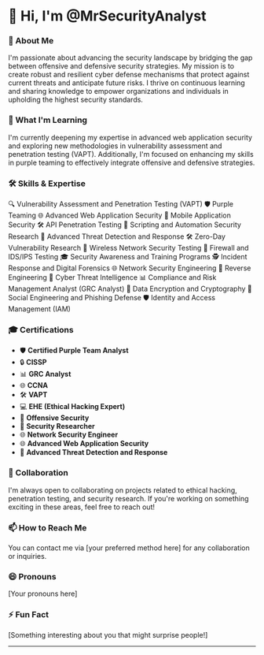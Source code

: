 <!---
MrSecurityAnalyst/MrSecurityAnalyst is a ✨ special ✨ repository because its `README.md` (this file) appears on your GitHub profile.
You can click the Preview link to take a look at your changes.
--->

# 👋 Hi, I'm @MrSecurityAnalyst

### 👀 About Me
I'm passionate about advancing the security landscape by bridging the gap between offensive and defensive security strategies. My mission is to create robust and resilient cyber defense mechanisms that protect against current threats and anticipate future risks. I thrive on continuous learning and sharing knowledge to empower organizations and individuals in upholding the highest security standards.

### 🌱 What I'm Learning
I'm currently deepening my expertise in advanced web application security and exploring new methodologies in vulnerability assessment and penetration testing (VAPT). Additionally, I'm focused on enhancing my skills in purple teaming to effectively integrate offensive and defensive strategies.

### 🛠️ Skills & Expertise
🔍 Vulnerability Assessment and Penetration Testing (VAPT)
🛡️ Purple Teaming
🌐 Advanced Web Application Security
📱 Mobile Application Security
🛠️ API Penetration Testing
🤖 Scripting and Automation Security Research
🚨 Advanced Threat Detection and Response
🛠️ Zero-Day Vulnerability Research
📡 Wireless Network Security Testing
🧱 Firewall and IDS/IPS Testing
🎓 Security Awareness and Training Programs
🕵️ Incident Response and Digital Forensics
🌐 Network Security Engineering
🔬 Reverse Engineering
🧠 Cyber Threat Intelligence
📊 Compliance and Risk Management Analyst (GRC Analyst)
🔐 Data Encryption and Cryptography
🎣 Social Engineering and Phishing Defense
🛡️ Identity and Access Management (IAM)

### 🎓 Certifications
- 🛡️ **Certified Purple Team Analyst**
- 🔒 **CISSP**
- 📊 **GRC Analyst**
- 🌐 **CCNA**
- 🛠️ **VAPT**
- 💻 **EHE (Ethical Hacking Expert)**
- 🎯 **Offensive Security**
- 🔬 **Security Researcher**
- 🌐 **Network Security Engineer**
- 🌐 **Advanced Web Application Security**
- 🚨 **Advanced Threat Detection and Response**

### 💞️ Collaboration
I'm always open to collaborating on projects related to ethical hacking, penetration testing, and security research. If you're working on something exciting in these areas, feel free to reach out!

### 📫 How to Reach Me
You can contact me via [your preferred method here] for any collaboration or inquiries.

### 😄 Pronouns
[Your pronouns here]

### ⚡ Fun Fact
[Something interesting about you that might surprise people!]

---

